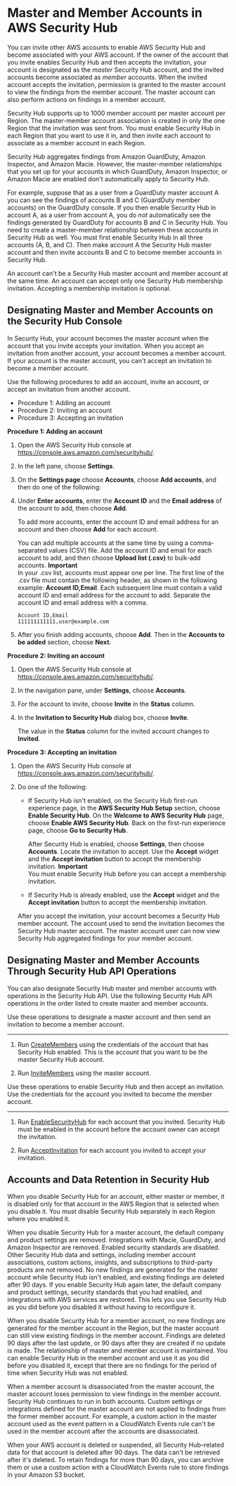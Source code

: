 # Master and Member Accounts in AWS Security Hub<a name="securityhub-accounts"></a>

You can invite other AWS accounts to enable AWS Security Hub and become associated with your AWS account\. If the owner of the account that you invite enables Security Hub and then accepts the invitation, your account is designated as the *master* Security Hub account, and the invited accounts become associated as *member* accounts\. When the invited account accepts the invitation, permission is granted to the master account to view the findings from the member account\. The master account can also perform actions on findings in a member account\.

Security Hub supports up to 1000 member account per master account per Region\. The master\-member account association is created in only the one Region that the invitation was sent from\. You must enable Security Hub in each Region that you want to use it in, and then invite each account to associate as a member account in each Region\.

Security Hub aggregates findings from Amazon GuardDuty, Amazon Inspector, and Amazon Macie\. However, the master\-member relationships that you set up for your accounts in which GuardDuty, Amazon Inspector, or Amazon Macie are enabled don't automatically apply to Security Hub\.

For example, suppose that as a user from a GuardDuty master account A you can see the findings of accounts B and C \(GuardDuty member accounts\) on the GuardDuty console\. If you then enable Security Hub in account A, as a user from account A, you do *not* automatically see the findings generated by GuardDuty for accounts B and C in Security Hub\. You need to create a master\-member relationship between these accounts in Security Hub as well\. You must first enable Security Hub in all three accounts \(A, B, and C\)\. Then make account A the Security Hub master account and then invite accounts B and C to become member accounts in Security Hub\.

An account can't be a Security Hub master account and member account at the same time\. An account can accept only one Security Hub membership invitation\. Accepting a membership invitation is optional\.

## Designating Master and Member Accounts on the Security Hub Console<a name="securityhub-become-console"></a>

In Security Hub, your account becomes the master account when the account that you invite accepts your invitation\. When you accept an invitation from another account, your account becomes a member account\. If your account is the master account, you can't accept an invitation to become a member account\.

Use the following procedures to add an account, invite an account, or accept an invitation from another account\.
+ Procedure 1: Adding an account
+ Procedure 2: Inviting an account
+ Procedure 3: Accepting an invitation

**Procedure 1: Adding an account**

1. Open the AWS Security Hub console at [https://console\.aws\.amazon\.com/securityhub/](https://console.aws.amazon.com/securityhub/)\.

1. In the left pane, choose **Settings**\.

1. On the **Settings page** choose **Accounts**, choose **Add accounts**, and then do one of the following:

1. Under **Enter accounts**, enter the **Account ID** and the **Email address** of the account to add, then choose **Add**\.

   To add more accounts, enter the account ID and email address for an account and then choose **Add** for each account\.

   You can add multiple accounts at the same time by using a comma\-separated values \(CSV\) file\. Add the account ID and email for each account to add, and then choose **Upload list \(\.csv\)** to bulk\-add accounts\.
**Important**  
In your \.csv list, accounts must appear one per line\. The first line of the \.csv file must contain the following header, as shown in the following example: **Account ID,Email**\. Each subsequent line must contain a valid account ID and email address for the account to add\. Separate the account ID and email address with a comma\.  

   ```
   Account ID,Email
   111111111111,user@example.com
   ```

1. After you finish adding accounts, choose **Add**\. Then in the **Accounts to be added** section, choose **Next**\.

**Procedure 2: Inviting an account**

1. Open the AWS Security Hub console at [https://console\.aws\.amazon\.com/securityhub/](https://console.aws.amazon.com/securityhub/)\.

1. In the navigation pane, under **Settings**, choose **Accounts**\. 

1. For the account to invite, choose **Invite** in the **Status** column\.

1. In the **Invitation to Security Hub** dialog box, choose **Invite**\.

   The value in the **Status** column for the invited account changes to **Invited**\.

**Procedure 3: Accepting an invitation**

1. Open the AWS Security Hub console at [https://console\.aws\.amazon\.com/securityhub/](https://console.aws.amazon.com/securityhub/)\.

1. Do one of the following:
   + If Security Hub isn't enabled, on the Security Hub first\-run experience page, in the **AWS Security Hub Setup** section, choose **Enable Security Hub**\. On the **Welcome to AWS Security Hub** page, choose **Enable AWS Security Hub**\. Back on the first\-run experience page, choose **Go to Security Hub**\.

     After Security Hub is enabled, choose **Settings**, then choose **Accounts**\. Locate the invitation to accept\. Use the **Accept** widget and the **Accept invitation** button to accept the membership invitation\.
**Important**  
You must enable Security Hub before you can accept a membership invitation\.
   + If Security Hub is already enabled, use the **Accept** widget and the **Accept invitation** button to accept the membership invitation\.

   After you accept the invitation, your account becomes a Security Hub member account\. The account used to send the invitation becomes the Security Hub master account\.  The master account user can now view Security Hub aggregated findings for your member account\.

## Designating Master and Member Accounts Through Security Hub API Operations<a name="securityhub-become-api"></a>

You can also designate Security Hub master and member accounts with operations in the Security Hub API\. Use the following Security Hub API operations in the order listed to create master and member accounts\.

Use these operations to designate a master account and then send an invitation to become a member account\.

****

1. Run [CreateMembers](https://docs.aws.amazon.com/securityhub/1.0/APIReference/API_CreateMembers.html) using the credentials of the account that has Security Hub enabled\. This is the account that you want to be the master Security Hub account\.

1. Run [InviteMembers](https://docs.aws.amazon.com/securityhub/1.0/APIReference/API_InviteMembers.html) using the master account\.

Use these operations to enable Security Hub and then accept an invitation\. Use the credentials for the account you invited to become the member account\.

****

1. Run [EnableSecurityHub](https://docs.aws.amazon.com/securityhub/1.0/APIReference/API_EnableSecurityHub.html) for each account that you invited\. Security Hub must be enabled in the account before the account owner can accept the invitation\.

1. Run [AcceptInvitation](https://docs.aws.amazon.com/securityhub/1.0/APIReference/API_AcceptInvitation.html) for each account you invited to accept your invitation\.

## Accounts and Data Retention in Security Hub<a name="securityhub-data-retention"></a>

When you disable Security Hub for an account, either master or member, it is disabled only for that account in the AWS Region that is selected when you disable it\. You must disable Security Hub separately in each Region where you enabled it\.

When you disable Security Hub for a master account, the default company and product settings are removed\. Integrations with Macie, GuardDuty, and Amazon Inspector are removed\. Enabled security standards are disabled\. Other Security Hub data and settings, including member account associations, custom actions, insights, and subscriptions to third\-party products are not removed\. No new findings are generated for the master account while Security Hub isn't enabled, and existing findings are deleted after 90 days\. If you enable Security Hub again later, the default company and product settings, security standards that you had enabled, and integrations with AWS services are restored\. This lets you use Security Hub as you did before you disabled it without having to reconfigure it\.

When you disable Security Hub for a member account, no new findings are generated for the member account in the Region, but the master account can still view existing findings in the member account\. Findings are deleted 90 days after the last update, or 90 days after they are created if no update is made\. The relationship of master and member account is maintained\. You can enable Security Hub in the member account and use it as you did before you disabled it, except that there are no findings for the period of time when Security Hub was not enabled\.

When a member account is disassociated from the master account, the master account loses permission to view findings in the member account\. Security Hub continues to run in both accounts\. Custom settings or integrations defined for the master account are not applied to findings from the former member account\. For example, a custom action in the master account used as the event pattern in a CloudWatch Events rule can't be used in the member account after the accounts are disassociated\.

When your AWS account is deleted or suspended, all Security Hub–related data for that account is deleted after 90 days\. The data can't be retrieved after it's deleted\. To retain findings for more than 90 days, you can archive them or use a custom action with a CloudWatch Events rule to store findings in your Amazon S3 bucket\.